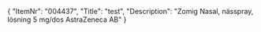 {
  "ItemNr": "004437",
  "Title": "test",
  "Description": "Zomig Nasal, nässpray, lösning 5 mg/dos AstraZeneca AB"
}